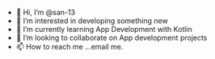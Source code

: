 - 👋 Hi, I’m @san-13
- 👀 I’m interested in developing something new
- 🌱 I’m currently learning App Development with Kotlin
- 💞️ I’m looking to collaborate on App development projects
- 📫 How to reach me ...email me.

<!---
san-13/san-13 is a ✨ special ✨ repository because its `README.md` (this file) appears on your GitHub profile.
You can click the Preview link to take a look at your changes.
--->
